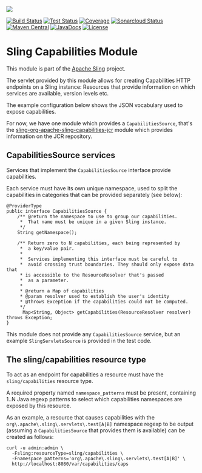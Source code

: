 [<img src="https://sling.apache.org/res/logos/sling.png"/>](https://sling.apache.org)

 [![Build Status](https://ci-builds.apache.org/job/Sling/job/modules/job/sling-org-apache-sling-capabilities/job/master/badge/icon)](https://ci-builds.apache.org/job/Sling/job/modules/job/sling-org-apache-sling-capabilities/job/master/) [![Test Status](https://img.shields.io/jenkins/tests.svg?jobUrl=https://ci-builds.apache.org/job/Sling/job/modules/job/sling-org-apache-sling-capabilities/job/master/)](https://ci-builds.apache.org/job/Sling/job/modules/job/sling-org-apache-sling-capabilities/job/master/test/?width=800&height=600) [![Coverage](https://sonarcloud.io/api/project_badges/measure?project=apache_sling-org-apache-sling-capabilities&metric=coverage)](https://sonarcloud.io/dashboard?id=apache_sling-org-apache-sling-capabilities) [![Sonarcloud Status](https://sonarcloud.io/api/project_badges/measure?project=apache_sling-org-apache-sling-capabilities&metric=alert_status)](https://sonarcloud.io/dashboard?id=apache_sling-org-apache-sling-capabilities) [![Maven Central](https://maven-badges.herokuapp.com/maven-central/org.apache.sling/org.apache.sling.capabilities/badge.svg)](https://search.maven.org/#search%7Cga%7C1%7Cg%3A%22org.apache.sling%22%20a%3A%22org.apache.sling.capabilities%22) [![JavaDocs](https://www.javadoc.io/badge/org.apache.sling/org.apache.sling.capabilities.svg)](https://www.javadoc.io/doc/org.apache.sling/org.apache.sling.capabilities) [![License](https://img.shields.io/badge/License-Apache%202.0-blue.svg)](https://www.apache.org/licenses/LICENSE-2.0)

Sling Capabilities Module
=========================

This module is part of the [Apache Sling](https://sling.apache.org) project.

The servlet provided by this module allows for creating Capabilities HTTP endpoints
on a Sling instance: Resources that provide information on which services are available,
version levels etc.

The example configuration below shows the JSON vocabulary used to expose capabilities.

For now, we have one module which provides a `CapabilitiesSource`, that's the [sling-org-apache-sling-capabilities-jcr](https://github.com/apache/sling-org-apache-sling-capabilities-jcr) module which provides information on the JCR repository.

CapabilitiesSource services
----------------------------

Services that implement the `CapabilitiesSource` interface provide capabilities.

Each service must have its own unique namespace, used to split the capabilities in
categories that can be provided separately (see below):

    @ProviderType
    public interface CapabilitiesSource {
        /** @return the namespace to use to group our capabilities.
         *  That name must be unique in a given Sling instance.
         */
        String getNamespace();
	
        /** Return zero to N capabilities, each being represented by
         *  a key/value pair.
         *
         *  Services implementing this interface must be careful to
         *  avoid crossing trust boundaries. They should only expose data that
         * is accessible to the ResourceResolver that's passed
         *  as a parameter.
         *
         * @return a Map of capabilities
         * @param resolver used to establish the user's identity
         * @throws Exception if the capabilities could not be computed.
         */
          Map<String, Object> getCapabilities(ResourceResolver resolver) throws Exception;
    }

This module does not provide any `CapabilitiesSource` service, but an example `SlingServletsSource` is provided in the test code.
    
The sling/capabilities resource type
------------------------------------

To act as an endpoint for capabilities a resource must have the `sling/capabilities`
resource type.

A required property named `namespace_patterns` must be present, containing 1..N Java
regexp patterns to select which capabilities namespaces are exposed by this resource.

As an example, a resource that causes capabilities with the `org\.apache\.sling\.servlets\.test[A|B]` namespace regexp to be output (assuming a `CapabilitiesSource` that provides them is available) can be created as follows:

    curl -u admin:admin \
      -Fsling:resourceType=sling/capabilities \
      -Fnamespace_patterns='org\.apache\.sling\.servlets\.test[A|B]' \
      http://localhost:8080/var/capabilities/caps
